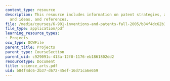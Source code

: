 ```yaml
---
content_type: resource
description: This resource includes information on patent strategies, along with suggestions
  and ideas, and references.
file: /media/courses/6-901-inventions-and-patents-fall-2005/b84f4dc62b37d67245ef16d71ca6e659_science_arts.pdf
file_type: application/pdf
learning_resource_types:
- Projects
ocw_type: OCWFile
parent_title: Projects
parent_type: CourseSection
parent_uid: c929091c-413a-12f0-1176-eb1861802dd2
resourcetype: Document
title: science_arts.pdf
uid: b84f4dc6-2b37-d672-45ef-16d71ca6e659
---
```

